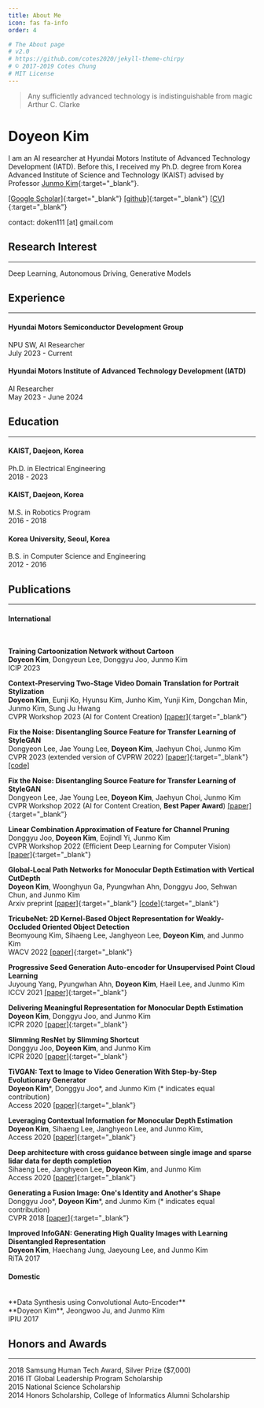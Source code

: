 ```yaml
---
title: About Me
icon: fas fa-info
order: 4

# The About page
# v2.0
# https://github.com/cotes2020/jekyll-theme-chirpy
# © 2017-2019 Cotes Chung
# MIT License
---
```


> Any sufficiently advanced technology is indistinguishable from magic<br> Arthur C. Clarke

# Doyeon Kim 

I am an AI researcher at Hyundai Motors Institute of Advanced Technology Development (IATD).  Before this, I received my Ph.D.  degree from Korea Advanced Institute of Science and Technology (KAIST)  advised by Professor [Junmo Kim](https://siit.kaist.ac.kr/){:target="_blank"}. 

[[Google Scholar]](https://scholar.google.com/citations?user=INQVkzcAAAAJ&hl=ko){:target="_blank"}
[[github]](https://github.com/vinvino02/){:target="_blank"}
[[CV]](https://github.com/vinvino02/vinvino02.github.io/blob/main/assets/CV%20Doyeon%20Kim%20-%20website.pdf){:target="_blank"}

contact: doken111 [at] gmail.com



## Research Interest
---
Deep Learning, Autonomous Driving, Generative Models

## Experience
---
#### **Hyundai Motors Semiconductor Development Group**
NPU SW, AI Researcher 
<br> July 2023 - Current


#### **Hyundai Motors Institute of Advanced Technology Development (IATD)**
AI Researcher 
<br> May 2023 - June 2024

## Education
---
#### **KAIST, Daejeon, Korea**
Ph.D. in Electrical Engineering 
<br>2018 - 2023

#### **KAIST, Daejeon, Korea**
M.S. in Robotics Program
<br>2016 - 2018 

#### **Korea University, Seoul, Korea**
B.S. in Computer Science and Engineering
<br>2012 - 2016 

## Publications
---
#### **International**

<br>

**Training Cartoonization Network without Cartoon**
<br>**Doyeon Kim**, Dongyeun Lee, Donggyu Joo, Junmo Kim
<br>ICIP 2023

**Context-Preserving Two-Stage Video Domain Translation for Portrait Stylization**
<br>**Doyeon Kim**, Eunji Ko, Hyunsu Kim, Junho Kim, Yunji Kim, Dongchan Min, Junmo Kim, Sung Ju Hwang
<br>CVPR Workshop 2023 (AI for Content Creation) [[paper]](https://arxiv.org/abs/2305.19135){:target="_blank"}

**Fix the Noise: Disentangling Source Feature for Transfer Learning of StyleGAN**
<br>Dongyeon Lee, Jae Young Lee, **Doyeon Kim**, Jaehyun Choi, Junmo Kim
<br>CVPR 2023 (extended version of CVPRW 2022) [[paper]](https://openaccess.thecvf.com/content/CVPR2023/papers/Lee_Fix_the_Noise_Disentangling_Source_Feature_for_Controllable_Domain_Translation_CVPR_2023_paper.pdf){:target="_blank"} [[code]](https://github.com/LeeDongYeun/FixNoise)

**Fix the Noise: Disentangling Source Feature for Transfer Learning of StyleGAN**
<br>Dongyeon Lee, Jae Young Lee, **Doyeon Kim**, Jaehyun Choi, Junmo Kim
<br>CVPR Workshop 2022 (AI for Content Creation, **Best Paper Award**) [[paper]](https://arxiv.org/pdf/2204.14079.pdf){:target="_blank"}


**Linear Combination Approximation of Feature for Channel Pruning**
<br>Donggyu Joo, **Doyeon Kim**, Eojindl Yi, Junmo Kim
<br>CVPR Workshop 2022 (Efficient Deep Learning for Computer Vision) [[paper]](https://openaccess.thecvf.com/content/CVPR2022W/ECV/papers/Joo_Linear_Combination_Approximation_of_Feature_for_Channel_Pruning_CVPRW_2022_paper.pdf){:target="_blank"}


**Global-Local Path Networks for Monocular Depth Estimation with Vertical CutDepth**
<br>**Doyeon Kim**, Woonghyun Ga, Pyungwhan Ahn, Donggyu Joo, Sehwan Chun, and Junmo Kim
<br>Arxiv preprint [[paper]](http://arxiv.org/abs/2201.07436 ){:target="_blank"} [[code]](https://github.com/vinvino02/GLPDepth){:target="_blank"}

**TricubeNet: 2D Kernel-Based Object Representation for Weakly-Occluded Oriented Object Detection**
<br>Beomyoung Kim, Sihaeng Lee, Janghyeon Lee, **Doyeon Kim**, and Junmo Kim
<br>WACV 2022 [[paper]](https://openaccess.thecvf.com/content/WACV2022/papers/Kim_TricubeNet_2D_Kernel-Based_Object_Representation_for_Weakly-Occluded_Oriented_Object_Detection_WACV_2022_paper.pdf){:target="_blank"}

**Progressive Seed Generation Auto-encoder for Unsupervised Point Cloud Learning**
<br>Juyoung Yang, Pyungwhan Ahn, **Doyeon Kim**, Haeil Lee, and Junmo Kim
<br>ICCV 2021 [[paper]](https://openaccess.thecvf.com/content/ICCV2021/papers/Yang_Progressive_Seed_Generation_Auto-Encoder_for_Unsupervised_Point_Cloud_Learning_ICCV_2021_paper.pdf){:target="_blank"}

**Delivering Meaningful Representation for Monocular Depth Estimation**
<br>**Doyeon Kim**, Donggyu Joo, and Junmo Kim
<br>ICPR 2020 [[paper]](https://ieeexplore.ieee.org/document/9412108/){:target="_blank"}

**Slimming ResNet by Slimming Shortcut**
<br>Donggyu Joo, **Doyeon Kim**, and Junmo Kim
<br>ICPR 2020 [[paper]](https://ieeexplore.ieee.org/document/9413075){:target="_blank"}

**TiVGAN: Text to Image to Video Generation With Step-by-Step Evolutionary Generator**
<br>**Doyeon Kim**\*, Donggyu Joo\*, and Junmo Kim (* indicates equal contribution)
<br>Access 2020 [[paper]](https://arxiv.org/pdf/2009.02018.pdf){:target="_blank"}

**Leveraging Contextual Information for Monocular Depth Estimation**
<br>**Doyeon Kim**, Sihaeng Lee, Janghyeon Lee, and Junmo Kim, 
<br>Access 2020 [[paper]](https://ieeexplore.ieee.org/document/9165723){:target="_blank"}

**Deep architecture with cross guidance between single image and sparse lidar data for depth completion**
<br>Sihaeng Lee, Janghyeon Lee, **Doyeon Kim**, and Junmo Kim
<br>Access 2020 [[paper]](https://ieeexplore.ieee.org/document/9078070){:target="_blank"}

**Generating a Fusion Image: One's Identity and Another's Shape**
<br>Donggyu Joo\*, **Doyeon Kim**\*, and Junmo Kim (* indicates equal contribution)
<br>CVPR 2018 [[paper]](https://openaccess.thecvf.com/content_cvpr_2018/papers/Joo_Generating_a_Fusion_CVPR_2018_paper.pdf){:target="_blank"}

**Improved InfoGAN: Generating High Quality Images with Learning Disentangled Representation**
<br>**Doyeon Kim**, Haechang Jung, Jaeyoung Lee, and Junmo Kim 
<br>RiTA 2017 


#### **Domestic**
<br>
**Data Synthesis using Convolutional Auto-Encoder**
<br>**Doyeon Kim**, Jeongwoo Ju, and Junmo Kim
<br>IPIU 2017

## Honors and Awards
---
2018  Samsung Human Tech Award, Silver Prize ($7,000)
<br>2016  IT Global Leadership Program Scholarship
<br>2015  National Science Scholarship
<br>2014  Honors Scholarship, College of Informatics Alumni Scholarship


<!---
## Books for Study
[List](https://www.notion.so/Books-2a4ee1af56974047a111ba7aba54b661)
--->
